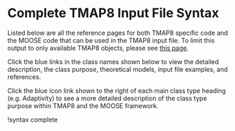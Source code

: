 # Complete TMAP8 Input File Syntax

Listed below are all the reference pages for both TMAP8 specific code and the
MOOSE code that can be used in the TMAP8 input file. To limit this output to
only available TMAP8 objects, please see [this page](tmap_only.md).

Click the blue links in the class names shown below to view the detailed
description, the class purpose, theoretical models, input file examples, and
references.

Click the blue icon link shown to the right of each main class type heading
(e.g. Adaptivity) to see a more detailed description of the class type purpose
within TMAP8 and the MOOSE framework.

!syntax complete
